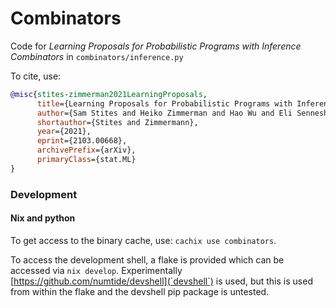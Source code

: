 # Combinators

Code for *Learning Proposals for Probabilistic Programs with Inference Combinators* in `combinators/inference.py`

To cite, use:

``` bibtex
@misc{stites-zimmerman2021LearningProposals,
      title={Learning Proposals for Probabilistic Programs with Inference Combinators}, 
      author={Sam Stites and Heiko Zimmerman and Hao Wu and Eli Sennesh and Jan-Willem van de Meent},
      shortauthor={Stites and Zimmermann},
      year={2021},
      eprint={2103.00668},
      archivePrefix={arXiv},
      primaryClass={stat.ML}
}
```

### Development

#### Nix and python
To get access to the binary cache, use: `cachix use combinators`.

To access the development shell, a flake is provided which can be accessed via
`nix develop`. Experimentally [https://github.com/numtide/devshell](`devshell`)
is used, but this is used from within the flake and the devshell pip package is
untested.
